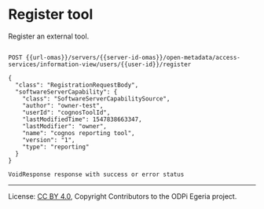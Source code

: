 <!-- SPDX-License-Identifier: CC-BY-4.0 -->
<!-- Copyright Contributors to the ODPi Egeria project. -->

# Register tool

Register an external tool.

```

POST {{url-omas}}/servers/{{server-id-omas}}/open-metadata/access-services/information-view/users/{{user-id}}/register

{
  "class": "RegistrationRequestBody",
  "softwareServerCapability": {
    "class": "SoftwareServerCapabilitySource",
    "author": "owner-test",
    "userId": "cognosToolId",
    "lastModifiedTime": 1547838663347,
    "lastModifier": "owner",
    "name": "cognos reporting tool",
    "version": "1",
    "type": "reporting"
  }
}

VoidResponse response with success or error status

```
----
License: [CC BY 4.0](https://creativecommons.org/licenses/by/4.0/),
Copyright Contributors to the ODPi Egeria project.